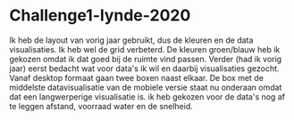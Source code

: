 # Challenge1-lynde-2020
Ik heb de layout van vorig jaar gebruikt, dus de kleuren en de data visualisaties. Ik heb wel de grid verbeterd. 
De kleuren groen/blauw heb ik gekozen omdat ik dat goed bij de ruimte vind passen. Verder (had ik vorig jaar) eerst bedacht wat voor data's ik wil en daarbij visualisaties gezocht. Vanaf desktop formaat gaan twee boxen naast elkaar. De box met de middelste datavisualisatie van de mobiele versie staat nu onderaan omdat dat een langwerperige visualisatie is. ik heb gekozen voor de data's nog af te leggen afstand, voorraad water en de snelheid. 